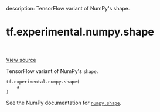 description: TensorFlow variant of NumPy's shape.

<div itemscope itemtype="http://developers.google.com/ReferenceObject">
<meta itemprop="name" content="tf.experimental.numpy.shape" />
<meta itemprop="path" content="Stable" />
</div>

# tf.experimental.numpy.shape

<!-- Insert buttons and diff -->

<table class="tfo-notebook-buttons tfo-api nocontent" align="left">

</table>

<a target="_blank" href="/code/stable/tensorflow/python/ops/numpy_ops/np_array_ops.py">View source</a>



TensorFlow variant of NumPy's `shape`.

<pre class="devsite-click-to-copy prettyprint lang-py tfo-signature-link">
<code>tf.experimental.numpy.shape(
    a
)
</code></pre>



<!-- Placeholder for "Used in" -->

See the NumPy documentation for [`numpy.shape`](https://numpy.org/doc/1.18/reference/generated/numpy.shape.html).